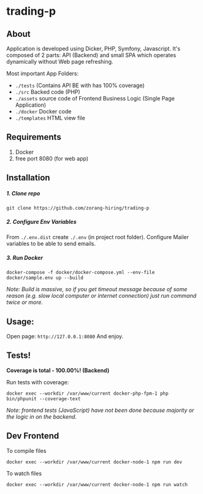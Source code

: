 # trading-p

## About

Application is developed using Dicker, PHP, Symfony, Javascript. 
It's composed of 2 parts: API (Backend) and small SPA which operates dynamically without Web page refreshing.

Most important App Folders:
- `./tests` (Contains API BE with has 100% coverage)
- `./src` Backed code (PHP)
- `./assets` source code of Frontend Business Logic (Single Page Application)
- `./docker` Docker code
- `./templates` HTML view file

## Requirements

1. Docker
2. free port 8080 (for web app)

## Installation

##### 1. Clone repo

```
git clone https://github.com/zorang-hiring/trading-p
```

##### 2. Configure Env Variables
From `./.env.dist` create `./.env` (in project root folder). Configure Mailer variables to be able to send emails.

##### 3. Run Docker
```
docker-compose -f docker/docker-compose.yml --env-file docker/sample.env up --build
```
_Note: Build is massive, so if you get timeout message because of some reason 
(e.g. slow local computer or internet connection) just run command twice or more._

## Usage:

Open page: `http://127.0.0.1:8080`
And enjoy.

## Tests!

**Coverage is total - 100.00%! (Backend)**

Run tests with coverage:
```
docker exec --workdir /var/www/current docker-php-fpm-1 php bin/phpunit --coverage-text
```

_Note: frontend tests (JavaScript) have not been done 
because majority or the logic in on the backend._

## Dev Frontend

To compile files
```
docker exec --workdir /var/www/current docker-node-1 npm run dev
```

To watch files
```
docker exec --workdir /var/www/current docker-node-1 npm run watch
```

